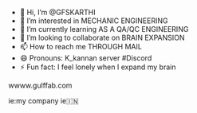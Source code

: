 - 👋 Hi, I’m @GFSKARTHI
- 👀 I’m interested in MECHANIC ENGINEERING
- 🌱 I’m currently learning AS A QA/QC ENGINEERING
- 💞️ I’m looking to collaborate on BRAIN EXPANSION
- 📫 How to reach me THROUGH MAIL
- 😄 Pronouns: K_kannan server #Discord
- ⚡ Fun fact: I feel lonely when I expand my brain

<!---
GFSKAKARTHI/GFSKARTHI is a ✨ special ✨ repository because its `README.md` (this file) appears on your GitHub profile.
You can click the Preview link to take a look at your changes.
--->wwww.gulffab.com
ie:my company
ie🇮🇳
